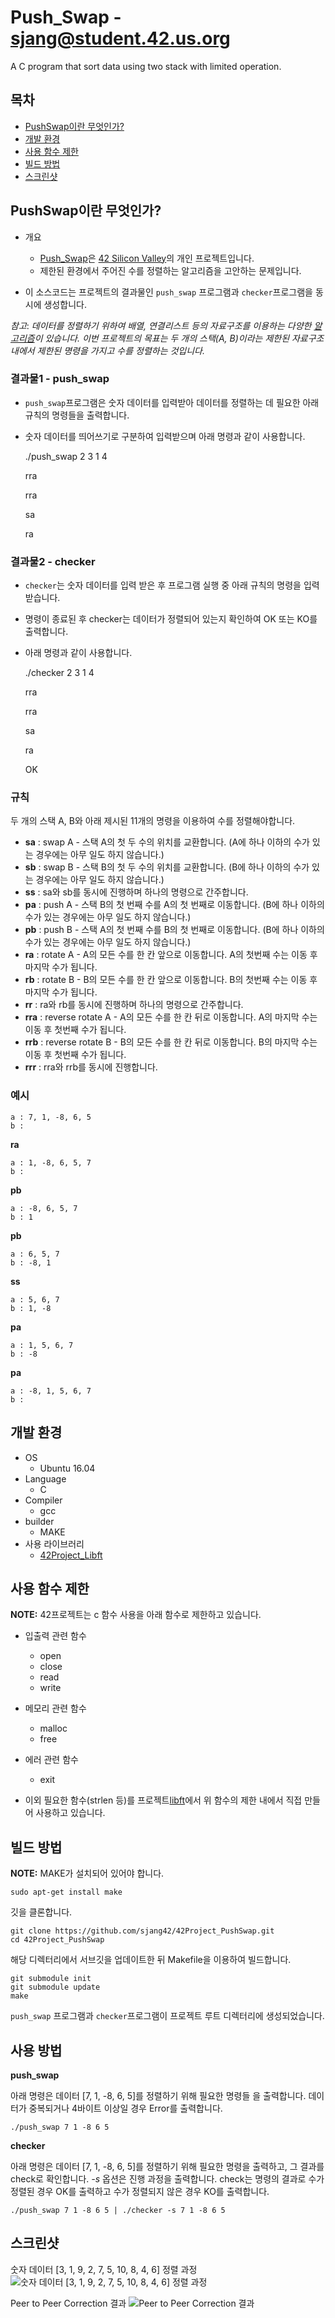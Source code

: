 # Push_Swap - sjang@student.42.us.org

A C program that sort data using two stack with limited operation.

## 목차
* [PushSwap이란 무엇인가?](#PushSwap이란-무엇인가?)
* [개발 환경](#개발-환경)
* [사용 함수 제한](#사용-함수-제한)
* [빌드 방법](#빌드-방법)
* [스크린샷](#스크린샷)

## PushSwap이란 무엇인가?

* 개요
	* [Push_Swap][1]은 [42 Silicon Valley][2]의 개인 프로젝트입니다.
	* 제한된 환경에서 주어진 수를 정렬하는 알고리즘을 고안하는 문제입니다.

* 이 소스코드는 프로젝트의 결과물인 `push_swap` 프로그램과 `checker`프로그램을 동시에 생성합니다.

*참고*: *데이터를 정렬하기 위하여 배열, 연결리스트 등의 자료구조를 이용하는 다양한 [알고리즘][4]이 있습니다. 이번 프로젝트의 목표는 두 개의 스택(A, B)이라는 제한된 자료구조 내에서 제한된 명령을 가지고 수를 정렬하는 것입니다.*

### 결과물1 - push_swap

* `push_swap`프로그램은 숫자 데이터를 입력받아 데이터를 정렬하는 데 필요한 아래 규칙의 명령들을 출력합니다.
* 숫자 데이터를 띄어쓰기로 구분하여 입력받으며 아래 명령과 같이 사용합니다.

	./push_swap 2 3 1 4


	rra


	rra

	sa


	ra

### 결과물2 - checker

* `checker`는 숫자 데이터를 입력 받은 후 프로그램 실행 중 아래 규칙의 명령을 입력 받습니다.
* 명령이 종료된 후 checker는 데이터가 정렬되어 있는지 확인하여 OK 또는 KO를 출력합니다. 
* 아래 명령과 같이 사용합니다.

	./checker 2 3 1 4


	rra


	rra


	sa


	ra


	OK

### 규칙

두 개의 스택 A, B와 아래 제시된 11개의 명령을 이용하여 수를 정렬해야합니다.

* **sa**  :	swap A - 스택 A의 첫 두 수의 위치를 교환합니다. (A에 하나 이하의 수가 있는 경우에는 아무 일도 하지 않습니다.)
* **sb**  :	swap B - 스택 B의 첫 두 수의 위치를 교환합니다. (B에 하나 이하의 수가 있는 경우에는 아무 일도 하지 않습니다.)
* **ss**  :	sa와 sb를 동시에 진행하며 하나의 명령으로 간주합니다. 
* **pa**  :	push A - 스택 B의 첫 번째 수를 A의 첫 번째로 이동합니다. (B에 하나 이하의 수가 있는 경우에는 아무 일도 하지 않습니다.)
* **pb**  :	push B - 스택 A의 첫 번째 수를 B의 첫 번째로 이동합니다. (B에 하나 이하의 수가 있는 경우에는 아무 일도 하지 않습니다.)
* **ra**  :	rotate A - A의 모든 수를 한 칸 앞으로 이동합니다. A의 첫번째 수는 이동 후 마지막 수가 됩니다.
* **rb**  :	rotate B - B의 모든 수를 한 칸 앞으로 이동합니다. B의 첫번째 수는 이동 후 마지막 수가 됩니다.
* **rr**  :	ra와 rb를 동시에 진행하며 하나의 명령으로 간주합니다.
* **rra** :	reverse rotate A - A의 모든 수를 한 칸 뒤로 이동합니다. A의 마지막 수는 이동 후 첫번째 수가 됩니다.
* **rrb** :	reverse rotate B - B의 모든 수를 한 칸 뒤로 이동합니다. B의 마지막 수는 이동 후 첫번째 수가 됩니다.
* **rrr** :	rra와 rrb를 동시에 진행합니다.

### 예시
 
    a : 7, 1, -8, 6, 5
    b :

**ra**

    a : 1, -8, 6, 5, 7
    b :

**pb**

    a : -8, 6, 5, 7
    b : 1

**pb**

    a : 6, 5, 7
    b : -8, 1

**ss**

    a : 5, 6, 7
    b : 1, -8

**pa**

    a : 1, 5, 6, 7
    b : -8

**pa**

    a : -8, 1, 5, 6, 7
    b :

## 개발 환경

* OS
	* Ubuntu 16.04
* Language
	* C
* Compiler
	* gcc
* builder
	* MAKE
* 사용 라이브러리
	* [42Project_Libft][4]

## 사용 함수 제한

**NOTE:** 42프로젝트는 c 함수 사용을 아래 함수로 제한하고 있습니다.

* 입출력 관련 함수
	* open
	* close
	* read
	* write

* 메모리 관련 함수
	* malloc
	* free

* 에러 관련 함수
	* exit

* 이외 필요한 함수(strlen 등)를 프로젝트[libft][3]에서 위 함수의 제한 내에서 직접 만들어 사용하고 있습니다.

## 빌드 방법

**NOTE:** MAKE가 설치되어 있어야 합니다.

	sudo apt-get install make

깃을 클론합니다.

	git clone https://github.com/sjang42/42Project_PushSwap.git
	cd 42Project_PushSwap

해당 디렉터리에서 서브깃을 업데이트한 뒤 Makefile을 이용하여 빌드합니다.

	git submodule init
	git submodule update
	make

`push_swap` 프로그램과 `checker`프로그램이 프로젝트 루트 디렉터리에 생성되었습니다.

## 사용 방법

**push_swap**

아래 명령은 데이터 [7, 1, -8, 6, 5]를 정렬하기 위해 필요한 명령들 을 출력합니다.
데이터가 중복되거나 4바이트 이상일 경우 Error를 출력합니다.

	./push_swap 7 1 -8 6 5

**checker**

아래 명령은 데이터 [7, 1, -8, 6, 5]를 정렬하기 위해 필요한 명령을 출력하고, 그 결과를 check로 확인합니다. *-s* 옵션은 진행 과정을 출력합니다.
check는 명령의 결과로 수가 정렬된 경우 OK를 출력하고 수가 정렬되지 않은 경우 KO를 출력합니다.

	./push_swap 7 1 -8 6 5 | ./checker -s 7 1 -8 6 5

## 스크린샷

숫자 데이터 [3, 1, 9, 2, 7, 5, 10, 8, 4, 6] 정렬 과정
![숫자 데이터 [3, 1, 9, 2, 7, 5, 10, 8, 4, 6] 정렬 과정](./img/execute.png)

Peer to Peer Correction 결과
![Peer to Peer Correction 결과](./img/correction.png)

[1]: https://github.com/sjang42/42Project_PushSwap/blob/master/push_swap.en.pdf
[2]: http://42.us.org "42 USA"
[3]: https://github.com/sjang42/42Project_Libft
[4]: https://en.wikipedia.org/wiki/Sorting_algorithm
